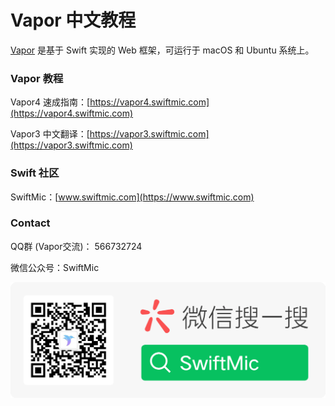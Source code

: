 # Vapor 中文教程

[Vapor](https://vapor.codes) 是基于 Swift 实现的 Web 框架，可运行于 macOS 和 Ubuntu 系统上。

### Vapor 教程

Vapor4 速成指南：[https://vapor4.swiftmic.com](https://vapor4.swiftmic.com)

Vapor3 中文翻译：[https://vapor3.swiftmic.com](https://vapor3.swiftmic.com)

### Swift 社区

SwiftMic：[www.swiftmic.com](https://www.swiftmic.com)

### Contact

QQ群 (Vapor交流)： 566732724

微信公众号：SwiftMic

![swiftmic_wechat_logo](swiftmic_wechat_logo.png)